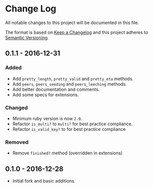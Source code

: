 # Change Log

All notable changes to this project will be documented in this file.

The format is based on [Keep a Changelog](http://keepachangelog.com/)
and this project adheres to [Semantic Versioning](http://semver.org/).

## 0.1.1 - 2016-12-31
### Added
- Add `pretty_length`, `pretty_valid` and `pretty_eta` methods.
- Add `peers`, `peers_seeding` and `peers_leeching` methods.
- Add better documentation and comments.
- Add some specs for extensions.

### Changed
- Minimum ruby version is now `2.0`.
- Refactor `is_multi?` to `multi?` for best practice compliance.
- Refactor `is_valid_key?` to  for best practice compliance

### Removed
- Remove `finished?` method (overridden in extensions)

## 0.1.0 - 2016-12-28
- Initial fork and basic additions.
